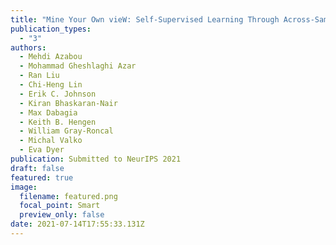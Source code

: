```yaml
---
title: "Mine Your Own vieW: Self-Supervised Learning Through Across-Sample Prediction"
publication_types:
  - "3"
authors:
  - Mehdi Azabou
  - Mohammad Gheshlaghi Azar
  - Ran Liu
  - Chi-Heng Lin
  - Erik C. Johnson
  - Kiran Bhaskaran-Nair
  - Max Dabagia
  - Keith B. Hengen
  - William Gray-Roncal
  - Michal Valko
  - Eva Dyer
publication: Submitted to NeurIPS 2021
draft: false
featured: true
image:
  filename: featured.png
  focal_point: Smart
  preview_only: false
date: 2021-07-14T17:55:33.131Z
---
```

